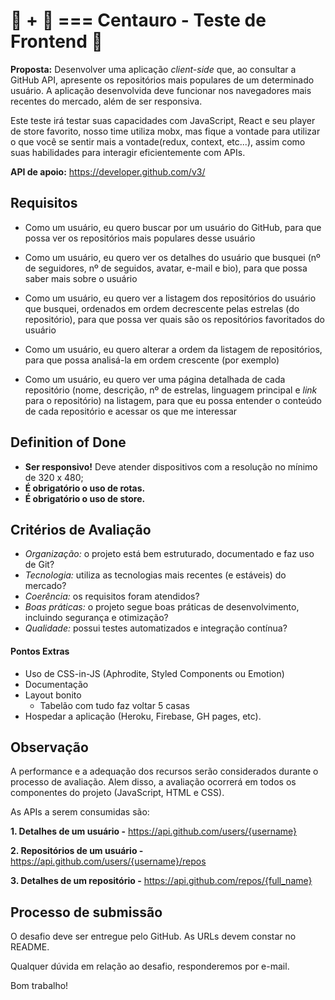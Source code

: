 # :running: + :racehorse: === Centauro - Teste de Frontend :checkered_flag:


**Proposta:**
Desenvolver uma aplicação *client-side* que, ao consultar a GitHub API, apresente os repositórios mais populares de um determinado usuário. A aplicação desenvolvida deve funcionar nos navegadores mais recentes do mercado, além de ser responsiva.

Este teste irá testar suas capacidades com JavaScript, React e seu player de store favorito, nosso time utiliza mobx, mas fique a vontade para utilizar o que você se sentir mais a vontade(redux, context, etc...), assim como suas habilidades para interagir eficientemente com APIs.

**API de apoio:** https://developer.github.com/v3/

## Requisitos
- Como um usuário, eu quero buscar por um usuário do GitHub, para que possa ver os repositórios mais populares desse usuário

- Como um usuário, eu quero ver os detalhes do usuário que busquei (nº de seguidores, nº de seguidos, avatar, e-mail e bio), para que possa saber mais sobre o usuário

- Como um usuário, eu quero ver a listagem dos repositórios do usuário que busquei, ordenados em ordem decrescente pelas estrelas (do repositório), para que possa ver quais são os repositórios favoritados do usuário

- Como um usuário, eu quero alterar a ordem da listagem de repositórios, para que possa analisá-la em ordem crescente (por exemplo)

- Como um usuário, eu quero ver uma página detalhada de cada repositório (nome, descrição, nº de estrelas, linguagem principal e *link* para o repositório) na listagem, para que eu possa entender o conteúdo de cada repositório e acessar os que me interessar

## Definition of Done
- **Ser responsivo!** Deve atender dispositivos com a resolução no mínimo de 320 x 480;
- **É obrigatório o uso de rotas.**
- **É obrigatório o uso de store.**

## Critérios de Avaliação
- *Organização:* o projeto está bem estruturado, documentado e faz uso de Git?
- *Tecnologia:* utiliza as tecnologias mais recentes (e estáveis) do mercado?
- *Coerência:* os requisitos foram atendidos?
- *Boas práticas:* o projeto segue boas práticas de desenvolvimento, incluindo segurança e otimização?
- *Qualidade:* possui testes automatizados e integração contínua?

#### Pontos Extras
- Uso de CSS-in-JS (Aphrodite, Styled Components ou Emotion)
- Documentação
- Layout bonito
    - Tabelão com tudo faz voltar 5 casas
- Hospedar a aplicação (Heroku, Firebase, GH pages, etc).

## Observação

A performance e a adequação dos recursos serão considerados durante o processo de avaliação. Alem disso, a avaliação ocorrerá em todos os componentes do projeto (JavaScript, HTML e CSS).

As APIs a serem consumidas são:

**1. Detalhes de um usuário -** https://api.github.com/users/{username}

**2. Repositórios de um usuário -** https://api.github.com/users/{username}/repos

**3. Detalhes de um repositório -** https://api.github.com/repos/{full_name}

## Processo de submissão

O desafio deve ser entregue pelo GitHub. As URLs devem constar no README.

Qualquer dúvida em relação ao desafio, responderemos por e-mail.

Bom trabalho!
